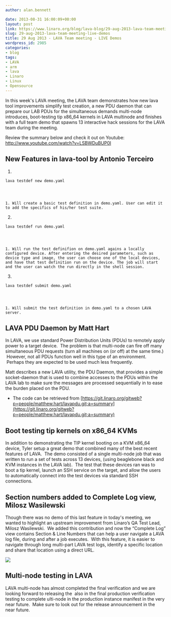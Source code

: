 ```yaml
---
author: alan.bennett

date: 2013-08-31 16:00:09+00:00
layout: post
link: https://www.linaro.org/blog/lava-blog/29-aug-2013-lava-team-meeting-live-demos/
slug: 29-aug-2013-lava-team-meeting-live-demos
title: 29 Aug 2013 - LAVA Team meeting - LIVE Demos
wordpress_id: 2985
categories:
- blog
tags:
- LAVA
- arm
- lava
- Linaro
- Linux
- Opensource
---
```


In this week's LAVA meeting, the LAVA team demonstrates how new lava tool improvements simplify test creation, a new PDU daemon that can prepare our LAB PDUs for the simultaneous demands multi-node introduces, boot-testing tip x86_64 kernels in LAVA multinode and finishes with a full team demo that spawns 13 interactive hack sessions for the LAVA team during the meeting.

Review the summary below and check it out on Youtube:
http://www.youtube.com/watch?v=LSBWDuBUP0I


## New Features in lava-tool by Antonio Terceiro






  1.


    lava testdef new demo.yaml




    1. Will create a basic test definition in demo.yaml. User can edit it to add the specifics of his/her test suite.





  2.


    lava testdef run demo.yaml




    1. Will run the test definifion on demo.yaml agains a locally configured device. After entering the desired parameters, such as device type and image, the user can choose one of the local devices, and have that test definition run on the device. The job will start and the user can watch the run directly in the shell session.





  3.


    lava testdef submit demo.yaml




    1. Will submit the test definition in demo.yaml to a chosen LAVA server.







## LAVA PDU Daemon by Matt Hart




In LAVA, we use standard Power Distribution Units (PDUs) to remotely apply power to a target device.  The problem is that multi-node can fire off many simultaneous PDU requests (turn all machines on (or off) at the same time.)  However, not all PDUs function well in this type of an environment.  Perhaps they are expected to be used much less frequently.




Matt describes a new LAVA utility, the PDU Daemon, that provides a simple socket-daemon that is used to combine accesses to the PDUs within the LAVA lab to make sure the messages are processed sequentially in to ease the burden placed on the PDU.


- The code can be retrieved from [https://git.linaro.org/gitweb?p=people/matthew.hart/lavapdu.git;a=summary](https://git.linaro.org/gitweb?p=people/matthew.hart/lavapdu.git;a=summary)


## Boot testing tip kernels on x86_64 KVMs


In addition to demonstrating the TIP kernel booting on a KVM x86_64 device, Tyler setup a great demo that combined many of the best recent features of LAVA.  The demo consisted of a single multi-node job that was written to run a set of tests across 13 devices, (using beaglebone black and KVM instances in the LAVA lab).  The test that these devices ran was to boot a tip kernel, launch an SSH service on the target, and allow the users to automatically connect into the test devices via standard SSH connections.


## Section numbers added to Complete Log view, Milosz Wasilewski


Though there was no demo of this last feature in today's meeting, we wanted to highlight an upstream improvement from Linaro’s QA Test Lead, Milosz Wasilewski.  We added this contribution and now the “Complete Log” view contains Section & Line Numbers that can help a user navigate a LAVA log file, during and after a job executes.  With this feature, it is easier to navigate through long multi-part LAVA test logs, identify a specific location and share that location using a direct URL.

![](https://lh3.googleusercontent.com/MofTmMQDAGuNx96IY3PnO1E66_RBMreQ9zAPkNfKg5HLfOzRWaierlmEuhMoLSbVFuOgfZXXXvCvzj3V8Ae2nrAiLQ-pUv936A40cQ9uAq_l-aQeGrZdn6A2)


## Multi-node testing in LAVA


LAVA multi-node has almost completed the final verification and we are looking forward to releasing the  also in the final production verification testing to complete ulti-node in the production instance manifest in the very near future.  Make sure to look out for the release announcement in the near future.
